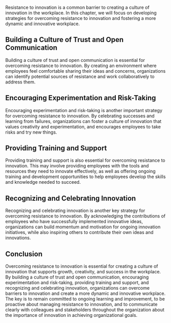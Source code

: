 
Resistance to innovation is a common barrier to creating a culture of innovation in the workplace. In this chapter, we will focus on developing strategies for overcoming resistance to innovation and fostering a more dynamic and innovative workplace.

Building a Culture of Trust and Open Communication
--------------------------------------------------

Building a culture of trust and open communication is essential for overcoming resistance to innovation. By creating an environment where employees feel comfortable sharing their ideas and concerns, organizations can identify potential sources of resistance and work collaboratively to address them.

Encouraging Experimentation and Risk-Taking
-------------------------------------------

Encouraging experimentation and risk-taking is another important strategy for overcoming resistance to innovation. By celebrating successes and learning from failures, organizations can foster a culture of innovation that values creativity and experimentation, and encourages employees to take risks and try new things.

Providing Training and Support
------------------------------

Providing training and support is also essential for overcoming resistance to innovation. This may involve providing employees with the tools and resources they need to innovate effectively, as well as offering ongoing training and development opportunities to help employees develop the skills and knowledge needed to succeed.

Recognizing and Celebrating Innovation
--------------------------------------

Recognizing and celebrating innovation is another key strategy for overcoming resistance to innovation. By acknowledging the contributions of employees who have successfully implemented innovative ideas, organizations can build momentum and motivation for ongoing innovation initiatives, while also inspiring others to contribute their own ideas and innovations.

Conclusion
----------

Overcoming resistance to innovation is essential for creating a culture of innovation that supports growth, creativity, and success in the workplace. By building a culture of trust and open communication, encouraging experimentation and risk-taking, providing training and support, and recognizing and celebrating innovation, organizations can overcome barriers to innovation and create a more dynamic and innovative workplace. The key is to remain committed to ongoing learning and improvement, to be proactive about managing resistance to innovation, and to communicate clearly with colleagues and stakeholders throughout the organization about the importance of innovation in achieving organizational goals.
